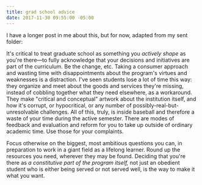```yaml
---
title: grad school advice
date: 2017-11-30 09:55:00 -05:00
---
```


I have a longer post in me about this, but for now, adapted from my sent folder:

It's critical to treat graduate school as something you *actively shape* as you're there—to fully acknowledge that your decisions and initiatives are part of the curriculum. Be the change, etc. Taking a consumer approach and wasting time with disappointments about the program's virtues and weaknesses is a distraction. I've seen students lose a lot of time this way: they organize and meet about the goods and services they're missing, instead of cobbling together what they need elsewhere, as a workaround. They make "critical and conceptual" artwork about the institution itself, and how it's corrupt, or hypocritical, or any number of possibly-real-but-unresolvable challenges. All of this, truly, is inside baseball and therefore a waste of your time during the active semester. There are modes of feedback and evaluation and reform for you to take up outside of ordinary academic time. Use those for your complaints. 

Focus otherwise on the biggest, most ambitious questions you can, in preparation to work in a giant field as a lifelong learner. Round up the resources you need, wherever they may be found. Deciding that you're there as *a constitutive part of the program itself,* not just an obedient student who is either being served or not served well, is the way to make it what you want.